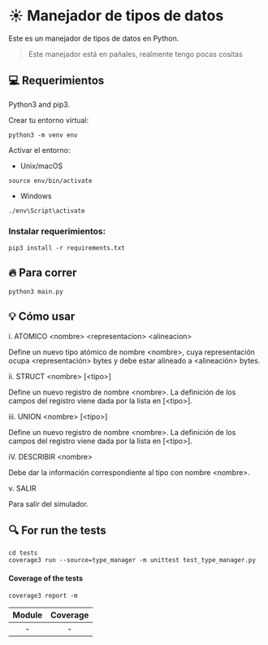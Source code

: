 # :sunny: Manejador de tipos de datos
Este es un manejador de tipos de datos en Python.

> Este manejador está en pañales, realmente tengo pocas cositas

## :computer: Requerimientos

Python3 and pip3.

Crear tu entorno virtual:

```shell
python3 -m venv env
```

Activar el entorno:

- Unix/macOS

```shell
source env/bin/activate
```

- Windows

```shell
./env\Script\activate
```

### Instalar requerimientos:

```shell
pip3 install -r requirements.txt
```

## :fire: Para correr

```shell
python3 main.py
```

## :bulb: Cómo usar

i. ATOMICO \<nombre> \<representacion> \<alineacion>

Define un nuevo tipo atómico de nombre \<nombre>, cuya representación ocupa
\<representación> bytes y debe estar alineado a \<alineación> bytes.

ii. STRUCT \<nombre> \[\<tipo>]

Define un nuevo registro de nombre \<nombre>. La definición de los campos del registro viene dada por la lista en \[\<tipo>].


iii. UNION \<nombre> \[\<tipo>]

Define un nuevo registro de nombre \<nombre>. La definición de los campos del registro viene dada por la lista en \[\<tipo>].


iV. DESCRIBIR \<nombre>

Debe dar la información correspondiente al tipo con nombre \<nombre>.

v. SALIR

Para salir del simulador.

## :mag: For run the tests

```shell
cd tests
coverage3 run --source=type_manager -m unittest test_type_manager.py
```

#### Coverage of the tests

```shell
coverage3 report -m
```

| Module | Coverage |
|:----:|:--:|
| -| - |